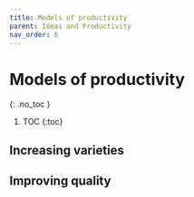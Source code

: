 ```yaml
---
title: Models of productivity
parent: Ideas and Productivity
nav_order: 6
---
```


# Models of productivity
{: .no_toc }

1. TOC 
{:toc}

## Increasing varieties

## Improving quality

